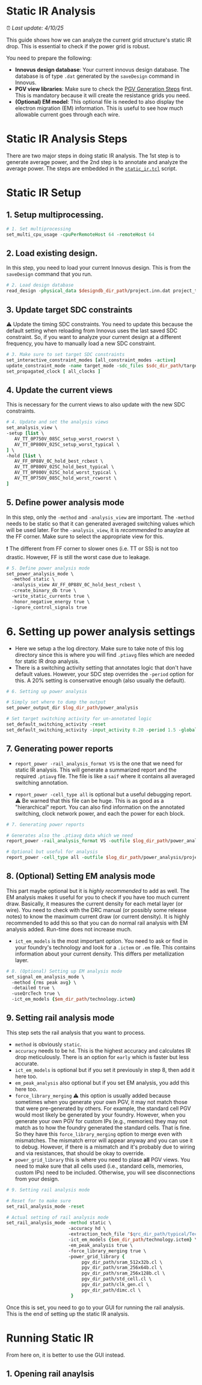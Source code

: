 # Static IR Analysis

:alarm_clock: *Last update: 4/10/25*

This guide shows how we can analyze the current grid structure's static IR drop. This is essential to check if the power grid is robust.

You need to prepare the following:
- **Innovus design database**: Your current innovus design database. The database is of type `.dat` generated by the `saveDesign` command in Innovus.
- **PGV view libraries**: Make sure to check the [PGV Generation Steps](../pgv_gen/README.md) first. This is mandatory because it will create the resistance grids you need.
- **(Optional) EM model**: This optional file is needed to also display the electron migration (EM) information. This is useful to see how much allowable current goes through each wire.

# Static IR Analysis Steps

There are two major steps in doing static IR analysis. The 1st step is to generate average power, and the 2nd step is to annotate and analyze the average power. The steps are embedded in the [`static_ir.tcl`](./static_ir.tcl) script.


# Static IR Setup

## 1. Setup multiprocessing.

```tcl
# 1. Set multiprocessing
set_multi_cpu_usage -cpuPerRemoteHost 64 -remoteHost 64
```

## 2. Load existing design.

In this step, you need to load your current Innovus design. This is from the `saveDesign` command that you run.

```tcl
# 2. Load design database
read_design -physical_data $designdb_dir_path/project.inn.dat project_top
```

## 3. Update target SDC constraints

:warning: Update the timing SDC constraints. You need to update this because the default setting when reloading from Innovus uses the last saved SDC constraint. So, if you want to analyze your current design at a different frequency, you have to manually load a new SDC constraint.

```tcl
# 3. Make sure to set target SDC constraints
set_interactive_constraint_modes [all_constraint_modes -active]
update_constraint_mode -name target_mode -sdc_files $sdc_dir_path/target.sdc
set_propagated_clock [ all_clocks ]
```


## 4. Update the current views

This is necessary for the current views to also update with the new SDC constraints.

```tcl
# 4. Update and set the analysis views
set_analysis_view \
-setup [list \
   AV_TT_0P750V_085C_setup_worst_rcworst \
   AV_TT_0P800V_025C_setup_worst_typical \
] \
-hold [list \
   AV_FF_0P88V_0C_hold_best_rcbest \
   AV_TT_0P800V_025C_hold_best_typical \
   AV_TT_0P800V_025C_hold_worst_typical \
   AV_TT_0P750V_085C_hold_worst_rcworst \
]
```

## 5. Define power analysis mode

In this step, only the `-method` and `-analysis_view` are important. The `-method` needs to be static so that it can generated averaged switching values which will be used later. For the `-analysis_view`, it is *recommended* to anaylze at the FF corner. Make sure to select the appropriate view for this.

:exclamation: The different from FF corner to slower ones (i.e. TT or SS) is not too drastic. However, FF is still the worst case due to leakage.

```tcl
# 5. Define power analysis mode
set_power_analysis_mode \
  -method static \
  -analysis_view AV_FF_0P88V_0C_hold_best_rcbest \
  -create_binary_db true \
  -write_static_currents true \
  -honor_negative_energy true \
  -ignore_control_signals true
```

# 6. Setting up power analysis settings

- Here we setup a the log directory. Make sure to take note of this log directory since this is where you will find `.ptiavg` files which are needed for static IR drop analysis. 
- There is a switching activity setting that annotates logic that don't have default values. However, your SDC step overrides the `-period` option for this. A 20% setting is conservative enough (also usually the default).

```tcl
# 6. Setting up power analysis

# Simply set where to dump the output
set_power_output_dir $log_dir_path/power_analysis

# Set target switching activity for un-annotated logic
set_default_switching_activity -reset
set_default_switching_activity -input_activity 0.20 -period 1.5 -global_activity 0.20
```

## 7. Generating power reports

- `report_power -rail_analysis_format VS` is the one that we need for static IR analysis. This will generate a summarized report and the required `.ptiavg` file. The file is like a `saif` where it contains all averaged switching annotation.

- `report_power -cell_type all` is optional but a useful debugging report. :warning: Be warned that this file can be huge. This is as good as a "hierarchical" report. You can also find information on the annotated switching, clock network power, and each the power for each block.

```tcl
# 7. Generating power reports

# Generates also the .ptiavg data which we need
report_power -rail_analysis_format VS -outfile $log_dir_path/power_analysis/project_power_ffcorner.rpt

# Optional but useful for analysis
report_power -cell_type all -outfile $log_dir_path/power_analysis/project_power_ffcorner_celltype_all.rpt
```

## 8. (Optional) Setting EM analysis mode

This part maybe optional but it is *highly recommended* to add as well. The EM analysis makes it useful for you to check if you have too much current draw. Basically, it measures the current density for each metal layer (or wire). You need to check with the DRC manual (or possibly some release notes) to know the maximum current draw (or current density). It is highly recommended to add this so that you can do normal rail analysis with EM analysis added. Run-time does not increase much.

- `ict_em_models` is the most important option. You need to ask or find in your foundry's technology and look for a `.ictem` or `.em` file. This contains information about your current density. This differs per metallization layer.

```tcl
# 8. (Optional) Setting up EM analysis mode
set_signal_em_analysis_mode \
  -method {rms peak avg} \
  -detailed true \
  -useQrcTech true \
  -ict_em_models {$em_dir_path/technology.ictem}
```

## 9. Setting rail analysis mode

This step sets the rail analysis that you want to process.

- `method` is obviously `static`.
- `accuracy` needs to be `hd`. This is the highest accuracy and calculates IR drop meticulously. There is an option for `early` which is faster but less accurate.
- `ict_em_models` is optional but if you set it previously in step 8, then add it here too.
- `em_peak_analysis` also optional but if you set EM analysis, you add this here too.
- `force_library_merging` :warning: this option is usually added because sometimes when you generate your own PGV, it may not match those that were pre-generated by others. For example, the standard cell PGV would most likely be generated by your foundry. However, when you generate your own PGV for custom IPs (e.g., memories) they may not match as to how the foundry generated the standard cells. That is fine. So they have this `force_library_merging` option to merge even with mismatches. The mismatch error will appear anyway and you can use it to debug. However, if there is a mismatch and it's probably due to wiring and via resistances, that should be okay to override.
- `power_grid_library` this is where you need to plase **all** PGV views. You need to make sure that all cells used (i.e., standard cells, memories, custom IPs) need to be included. Otherwise, you will see disconnections from your design.

```tcl
# 9. Setting rail analysis mode

# Reset for to make sure
set_rail_analysis_mode -reset

# Actual setting of rail analysis mode
set_rail_analysis_mode -method static \
                       -accuracy hd \
                       -extraction_tech_file "$qrc_dir_path/typical/Tech/typical/qrcTechFile" \
                       -ict_em_models {$em_dir_path/technology.ictem} \
                       -em_peak_analysis true \
                       -force_library_merging true \
                       -power_grid_library {  
                            pgv_dir_path/sram_512x32b.cl \
                            pgv_dir_path/sram_256x64b.cl \
                            pgv_dir_path/sram_256x128b.cl \
                            pgv_dir_path/std_cell.cl \
                            pgv_dir_path/clk_gen.cl \
                            pgv_dir_path/dimc.cl \
                        }
```

Once this is set, you need to go to your GUI for running the rail analysis. This is the end of setting up the static IR analysis.

# Running Static IR

From here on, it is better to use the GUI instead.

## 1. Opening rail anaylsis





